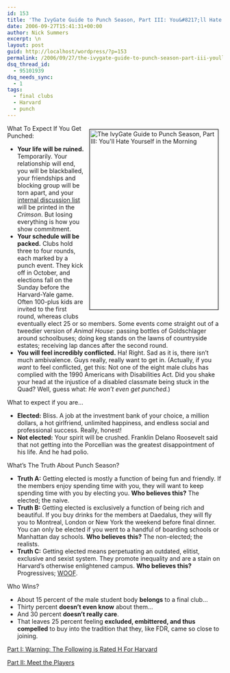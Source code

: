```yaml
---
id: 153
title: 'The IvyGate Guide to Punch Season, Part III: You&#8217;ll Hate Yourself in the Morning'
date: 2006-09-27T15:41:31+00:00
author: Nick Summers
excerpt: \n
layout: post
guid: http://localhost/wordpress/?p=153
permalink: /2006/09/27/the-ivygate-guide-to-punch-season-part-iii-youll-hate-yourself-in-the-morning/
dsq_thread_id:
  - 95101939
dsq_needs_sync:
  - 1
tags:
  - final clubs
  - Harvard
  - punch
---
```

<img width="300" vspace="10" hspace="10" height="421" border="1" align="right" src="http://www.ivygateblog.com/wp-content/uploads/2006/09/polio.jpg" alt="The IvyGate Guide to Punch Season, Part III: You'll Hate Yourself in the Morning" />What To Expect If You Get Punched:

  * **Your life will be ruined.** Temporarily. Your relationship will end, you will be blackballed, your friendships and blocking group will be torn apart, and your [internal discussion list](http://www.thecrimson.com/article.aspx?ref=509327) will be printed in the _Crimson_. But losing everything is how you show commitment.
  * **Your schedule will be packed.** Clubs hold three to four rounds, each marked by a punch event. They kick off in October, and elections fall on the Sunday before the Harvard-Yale game. Often 100-plus kids are invited to the first round, whereas clubs eventually elect 25 or so members. Some events come straight out of a tweedier version of _Animal House_: passing bottles of Goldschlager around schoolbuses; doing keg stands on the lawns of countryside estates; receiving lap dances after the second round.
  * **You will feel incredibly conflicted.** Ha! Right. Sad as it is, there isn&#8217;t much ambivalence. Guys really, really want to get in. (Actually, if you _want_ to feel conflicted, get this: Not one of the eight male clubs has complied with the 1990 Americans with Disabilities Act. Did you shake your head at the injustice of a disabled classmate being stuck in the Quad? Well, guess what: _He won&#8217;t even get punched._)

What to expect if you are&#8230;

  * **Elected:** Bliss. A job at the investment bank of your choice, a million dollars, a hot girlfriend, unlimited happiness, and endless social and professional success. Really, honest!
  * **Not elected:** Your spirit will be crushed. Franklin Delano Roosevelt said that not getting into the Porcellian was the greatest disappointment of his life. And he had polio.

What&#8217;s The Truth About Punch Season?

  * **Truth A:** Getting elected is mostly a function of being fun and friendly. If the members enjoy spending time with you, they will want to keep spending time with you by electing you. **Who believes this?** The elected; the naive.
  * **Truth B:** Getting elected is exclusively a function of being rich and beautiful. If you buy drinks for the members at Daedalus, they will fly you to Montreal, London or New York the weekend before final dinner. You can only be elected if you went to a handful of boarding schools or Manhattan day schools. **Who believes this?** The non-elected; the realists.
  * **Truth C:** Getting elected means perpetuating an outdated, elitist, exclusive and sexist system. They promote inequality and are a stain on Harvard&#8217;s otherwise enlightened campus. **Who believes this?** Progressives; [WOOF](http://www.thecrimson.com/article.aspx?ref=504616).

Who Wins?

  * About 15 percent of the male student body **belongs** to a final club&#8230;
  * Thirty percent **doesn&#8217;t even know** about them&#8230;
  * And 30 percent **doesn&#8217;t really care**.
  * That leaves 25 percent feeling **excluded, embittered, and thus compelled** to buy into the tradition that they, like FDR, came so close to joining.

[Part I: Warning: The Following is Rated H For Harvard](http://www.ivygateblog.com/2006/09/the_ivygate_guide_to_punch_season.html)
  
[Part II: Meet the Players](http://www.ivygateblog.com/2006/09/the_ivygate_guide_to_punch_season_part_ii_meet_the_players.html)